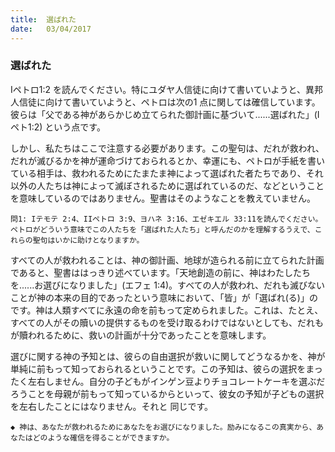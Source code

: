 ```yaml
---
title:  選ばれた
date:   03/04/2017
---
```


### 選ばれた

 Iペトロ1:2 を読んでください。特にユダヤ人信徒に向けて書いていようと、異邦人信徒に向けて書いていようと、ペトロは次の1 点に関しては確信しています。彼らは「父である神があらかじめ立てられた御計画に基づいて......選ばれた」(Iペト1:2) という点です。

 しかし、私たちはここで注意する必要があります。この聖句は、だれが救われ、だれが滅びるかを神が運命づけておられるとか、幸運にも、ペトロが手紙を書いている相手は、救われるためにたまたま神によって選ばれた者たちであり、それ以外の人たちは神によって滅ぼされるために選ばれているのだ、などということを意味しているのではありません。聖書はそのようなことを教えていません。

`問1: Iテモテ 2:4、IIペトロ 3:9、ヨハネ 3:16、エゼキエル 33:11を読んでください。ペトロがどういう意味でこの人たちを「選ばれた人たち」と呼んだのかを理解するうえで、これらの聖句はいかに助けとなりますか。`

 すべての人が救われることは、神の御計画、地球が造られる前に立てられた計画であると、聖書ははっきり述べています。「天地創造の前に、神はわたしたちを......お選びになりました」(エフェ 1:4)。すべての人が救われ、だれも滅びないことが神の本来の目的であったという意味において、「皆」が「選ばれ(る)」のです。神は人類すべてに永遠の命を前もって定められました。これは、たとえ、すべての人がその贖いの提供するものを受け取るわけではないとしても、だれもが贖われるために、救いの計画が十分であったことを意味します。

 選びに関する神の予知とは、彼らの自由選択が救いに関してどうなるかを、神が単純に前もって知っておられるということです。この予知は、彼らの選択をまったく左右しません。自分の子どもがインゲン豆よりチョコレートケーキを選ぶだろうことを母親が前もって知っているからといって、彼女の予知が子どもの選択を左右したことにはなりません。それと 同じです。

`◆ 神は、あなたが救われるためにあなたをお選びになりました。励みになるこの真実から、あなたはどのような確信を得ることができますか。`
